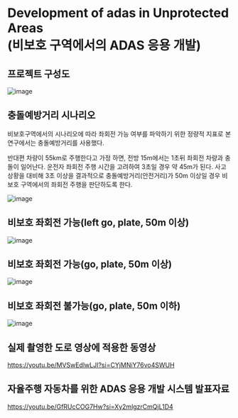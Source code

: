 # Development of adas in Unprotected Areas  <br/> (비보호 구역에서의 ADAS 응용 개발) 
## 프로젝트 구성도
![image](https://github.com/parseyoung/Development-of-adas-in-Unprotected-Areas/assets/104110839/af010cf9-7da9-46e9-9f80-45f3b4c9cdea)
## 충돌예방거리 시나리오
비보호구역에서의 시나리오에 따라 좌회전 가능 여부를 파악하기 위한 정량적 지표로 본 연구에서는 충돌예방거리를 사용했다. 

반대편 차량이 55km로 주행한다고 가정 하면, 전방 15m에서는 1초뒤 좌회전 차량과 충돌이 일어난다. 운전자 좌회전 주행 시간을 고려하여 3초일 경우 약 45m가 된다. 사고상황을 대비해 3초 이상을 결과적으로 충돌예방거리(안전거리)가 50m 이상일 경우 비보호 구역에서의 좌회전 주행을 판단하도록 한다.    

![image](https://github.com/parseyoung/Development-of-adas-in-Unprotected-Areas/assets/104110839/7ded54d8-2d47-4df2-8e2d-0dd77f09bb1c)
## 비보호 좌회전 가능(left go, plate, 50m 이상)
![image](https://github.com/parseyoung/Development-of-adas-in-Unprotected-Areas/assets/104110839/1a258f67-fdd0-4ed8-a337-1f8c87de9078)
## 비보호 좌회전 가능(go, plate, 50m 이상)
![image](https://github.com/parseyoung/Development-of-adas-in-Unprotected-Areas/assets/104110839/49619427-7791-47d9-85cd-61ddcfc778c9)
## 비보호 좌회전 불가능(go, plate, 50m 이하)
![image](https://github.com/parseyoung/Development-of-adas-in-Unprotected-Areas/assets/104110839/e46fbf96-2a74-4357-9637-42e727d90e45)
## 실제 촬영한 도로 영상에 적용한 동영상
https://youtu.be/MVSwEdlwLJI?si=CYjMNiY76vo4SWUH
## 자율주행 자동차를 위한 ADAS 응용 개발 시스템 발표자료
https://youtu.be/GfRUcCOG7Hw?si=Xy2mlgzrCmQjL1D4


